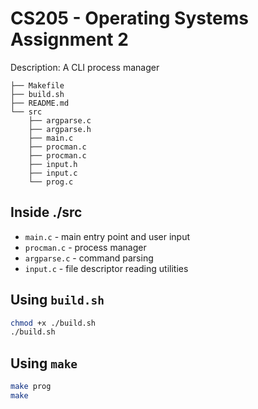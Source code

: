 # CS205 - Operating Systems Assignment 2

Description: A CLI process manager

```text
├── Makefile
├── build.sh
├── README.md
└── src
    ├── argparse.c
    ├── argparse.h
    ├── main.c
    ├── procman.c
    ├── procman.c
    ├── input.h
    ├── input.c
    └── prog.c
```

## Inside ./src

- `main.c` - main entry point and user input
- `procman.c` - process manager
- `argparse.c` - command parsing
- `input.c` - file descriptor reading utilities

## Using `build.sh`

```sh
chmod +x ./build.sh
./build.sh
```

## Using `make`

```sh
make prog
make
```

